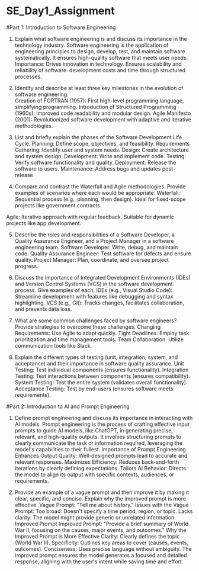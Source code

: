 
# SE_Day1_Assignment

#Part 1: Introduction to Software Engineering

1. Explain what software engineering is and discuss its importance in the technology industry. 
Software engineering is the application of engineering principles to design, develop, test, and maintain software systematically. It ensures high-quality software that meets user needs.
Importance:
Drives innovation in technology.
Ensures scalability and reliability of software.
development costs and time through structured processes.

2. Identify and describe at least three key milestones in the evolution of software engineering.  
Creation of FORTRAN (1957): First high-level programming language, simplifying programming.
Introduction of Structured Programming (1960s): Improved code readability and modular design.
Agile Manifesto (2001): Revolutionized software development with adaptive and iterative methodologies.

3. List and briefly explain the phases of the Software Development Life Cycle.
Planning: Define scope, objectives, and feasibility.
Requirements Gathering: Identify user and system needs.
Design: Create architecture and system design.
Development: Write and implement code.
Testing: Verify software functionality and quality.
Deployment: Release the software to users.
Maintenance: Address bugs and updates post-release

4. Compare and contrast the Waterfall and Agile methodologies. Provide examples of scenarios where each would be appropriate.
Waterfall: Sequential process (e.g., planning, then design). Ideal for fixed-scope projects like government contracts.


Agile: Iterative approach with regular feedback. Suitable for dynamic projects like app development.

5. Describe the roles and responsibilities of a Software Developer, a Quality Assurance Engineer, and a Project Manager in a software engineering team.
Software Developer: Write, debug, and maintain code.
Quality Assurance Engineer: Test software for defects and ensure quality.
Project Manager: Plan, coordinate, and oversee project progress.

6. Discuss the importance of Integrated Development Environments (IDEs) and Version Control Systems (VCS) in the software development process. Give examples of each.
IDEs (e.g., Visual Studio Code): Streamline development with features like debugging and syntax highlighting.
VCS (e.g., Git): Tracks changes, facilitates collaboration, and prevents data loss.

7. What are some common challenges faced by software engineers? Provide strategies to overcome these challenges.
Changing Requirements: Use Agile to adapt quickly.
Tight Deadlines: Employ task prioritization and time management tools.
Team Collaboration: Utilize communication tools like Slack.

8. Explain the different types of testing (unit, integration, system, and acceptance) and their importance in software quality assurance.
Unit Testing: Test individual components (ensures functionality).
Integration Testing: Test interactions between components (ensures compatibility).
System Testing: Test the entire system (validates overall functionality).
Acceptance Testing: Test by end-users (ensures software meets requirements).


#Part 2: Introduction to AI and Prompt Engineering

1. Define prompt engineering and discuss its importance in interacting with AI models.
Prompt engineering is the process of crafting effective input prompts to guide AI models, like ChatGPT, in generating precise, relevant, and high-quality outputs. It involves structuring prompts to clearly communicate the task or information required, leveraging the model's capabilities to their fullest.
Importance of Prompt Engineering
Enhances Output Quality: Well-designed prompts lead to accurate and relevant responses.
Maximizes Efficiency: Reduces back-and-forth iterations by clearly defining expectations.
Tailors AI Behavior: Directs the model to align its output with specific contexts, audiences, or requirements.

2. Provide an example of a vague prompt and then improve it by making it clear, specific, and concise. Explain why the improved prompt is more effective.
Vague Prompt: "Tell me about history."
Issues with the Vague Prompt:
Too broad: Doesn't specify a time period, region, or topic.
Lacks clarity: The model might provide generic or unrelated information.
Improved Prompt
Improved Prompt: "Provide a brief summary of World War II, focusing on the causes, major events, and outcomes."
Why the Improved Prompt is More Effective
Clarity: Clearly defines the topic (World War II).
Specificity: Outlines key areas to cover (causes, events, outcomes).
Conciseness: Uses precise language without ambiguity.
The improved prompt ensures the model generates a focused and detailed response, aligning with the user's intent while saving time and effort.




